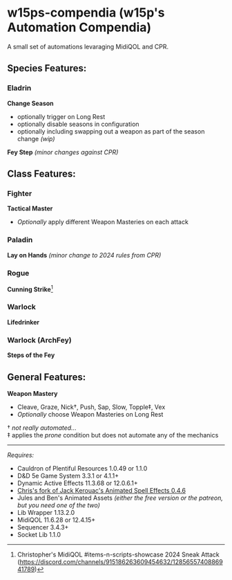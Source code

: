 # w15ps-compendia (w15p's Automation Compendia)
A small set of automations levaraging MidiQOL and CPR.

## Species Features:
### Eladrin
**Change Season**
* optionally trigger on Long Rest
* optionally disable seasons in configuration
* optionally including swapping out a weapon as part of the season change *(wip)*

**Fey Step** *(minor changes against CPR)*  

## Class Features:
### Fighter
**Tactical Master**
- *Optionally* apply different Weapon Masteries on each attack

### Paladin
**Lay on Hands** *(minor change to 2024 rules from CPR)*

### Rogue
**Cunning Strike**[^1]

### Warlock
**Lifedrinker**  

### Warlock (ArchFey)
**Steps of the Fey**

## General Features:
**Weapon Mastery**
- Cleave, Graze, Nick†, Push, Sap, Slow, Topple‡, Vex
- *Optionally* choose Weapon Masteries on Long Rest

† *not really automated...*  
‡ applies the *prone* condition but does not automate any of the mechanics

---
*Requires:*
* Cauldron of Plentiful Resources 1.0.49 or 1.1.0
* D&D 5e Game System 3.3.1 or 4.1.1+
* Dynamic Active Effects 11.3.68 or 12.0.6.1+
* [Chris's fork of Jack Kerouac's Animated Spell Effects 0.4.6](https://github.com/chrisk123999/animated-spell-effects-cartoon/releases/latest)
* Jules and Ben's Animated Assets *(either the free version or the patreon, but you need one of the two)*
* Lib Wrapper 1.13.2.0
* MidiQOL 11.6.28 or 12.4.15+
* Sequencer 3.4.3+
* Socket Lib 1.1.0

[^1]: Christopher's MidiQOL #items-n-scripts-showcase 2024 Sneak Attack (https://discord.com/channels/915186263609454632/1285655740886941789)

